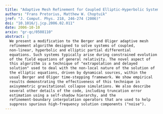 ```yaml
---
title: "Adaptive Mesh Refinement for Coupled Elliptic-Hyperbolic Systems"
authors: "Frans Pretorius, Matthew W. Choptuik"
jref: "J. Comput. Phys. 218, 246-274 (2006)"
doi: "10.1016/j.jcp.2006.02.011"
date: 2006-10-10
arxiv: "gr-qc/0508110"
abstract: |
  We present a modification to the Berger and Oliger adaptive mesh
  refinement algorithm designed to solve systems of coupled,
  non-linear, hyperbolic and elliptic partial differential
  equations. Such systems typically arise during constrained evolution
  of the field equations of general relativity. The novel aspect of
  this algorithm is a technique of "extrapolation and delayed
  solution" used to deal with the non-local nature of the solution of
  the elliptic equations, driven by dynamical sources, within the
  usual Berger and Oliger time-stepping framework. We show empirical
  results demonstrating the effectiveness of this technique in
  axisymmetric gravitational collapse simulations. We also describe
  several other details of the code, including truncation error
  estimation using a self-shadow hierarchy, and the
  refinement-boundary interpolation operators that are used to help
  suppress spurious high-frequency solution components ("noise").
---
```


